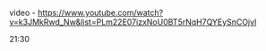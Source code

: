 video - https://www.youtube.com/watch?v=k3JMkRwd_Nw&list=PLm22E07izxNoU0BT5rNqH7QYEySnCOjvl

<!-- Problema 13:51 , 18:37 -->
21:30